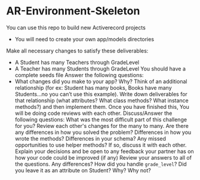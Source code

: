 # AR-Environment-Skeleton

You can use this repo to build new Activerecord projects

* You will need to create your own app/models directories

Make all necessary changes to satisfy these deliverables: 
- A Student has many Teachers through GradeLevel
- A Teacher has many Students through GradeLevel
You should have a complete seeds file 
Answer the following questions:
- What changes did you make to your app? Why? 
Think of an additional relationship (for ex: Student has many books, Books have many Students…no you can’t use this example). Write down deliverables for that relationship (what attributes? What class methods? What instance methods?) and then implement them.
Once you have finished this, You will be doing code reviews with each other.
Discuss/Answer the following questions: 
What was the most difficult part of this challenge for you? 
Review each other's changes for the many to many. Are there any differences in how you solved the problem? Differences in how you wrote the methods? Differences in your schema? Any missed opportunities to use helper methods? If so, discuss it with each other. Explain your decisions and be open to any feedback your partner has on how your code could be improved (if any) 
Review your answers to all of the questions. Any differences? 
How did you handle `grade_level`? Did you leave it as an attribute on Student? Why? Why not?
